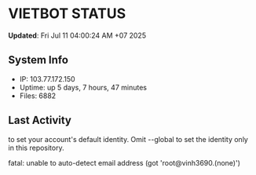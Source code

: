 # VIETBOT STATUS
**Updated**: Fri Jul 11 04:00:24 AM +07 2025

## System Info
- IP: 103.77.172.150
- Uptime: up 5 days, 7 hours, 47 minutes
- Files: 6882

## Last Activity

to set your account's default identity.
Omit --global to set the identity only in this repository.

fatal: unable to auto-detect email address (got 'root@vinh3690.(none)')
